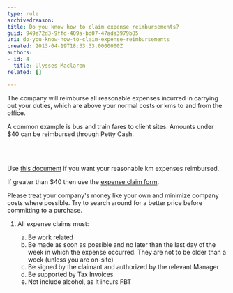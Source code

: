 ```yaml
---
type: rule
archivedreason: 
title: Do you know how to claim expense reimbursements?
guid: 949e72d3-9ffd-409a-bd07-47ada3979b85
uri: do-you-know-how-to-claim-expense-reimbursements
created: 2013-04-19T18:33:33.0000000Z
authors:
- id: 4
  title: Ulysses Maclaren
related: []

---
```



<p>The company will reimburse all reasonable expenses incurred in carrying out your duties, which are above your normal costs or kms to and from the office. </p><p>A common example is bus and train fares to client sites. Amounts under $40 can be reimbursed through Petty Cash.</p>
<br><excerpt class='endintro'></excerpt><br>
<p> Use 
   <a href="http&#58;//www.ssw.com.au/ssw/StandardsInternal/Forms/ExpensesReimbursementKM.xlt">this document</a> if you want your reasonable km expenses reimbursed. </p><p> If greater than $40 then use the <a href="http&#58;//www.ssw.com.au/ssw/StandardsInternal/Forms/ExpensesReimbursement.xls">expense claim form</a>.</p><p> Please treat your company's money like your own and minimize company costs where possible. Try to search around for a better price before committing to a purchase. </p><ol><li>All expense claims must&#58;</li><ol style="list-style&#58;lower-alpha;"><li>Be work related</li><li>Be made as soon as possible and no later than the last day of the week in which the expense occurred. They are not to be older than a week (unless you are on-site)</li><li>Be signed by the claimant and authorized by the relevant Manager</li><li>Be supported by Tax Invoices</li><li>Not include alcohol, as it incurs FBT</li></ol></ol>


